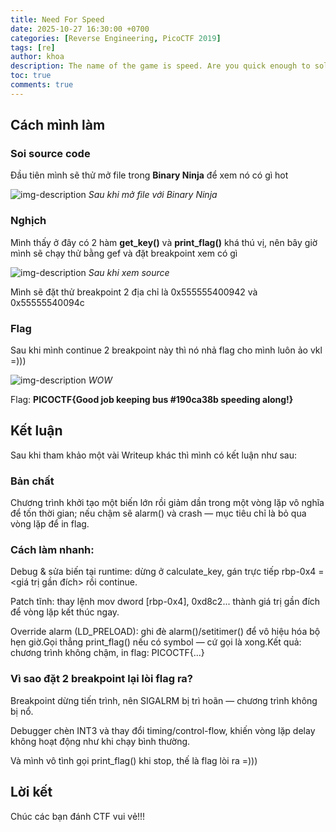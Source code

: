 ```yaml
---
title: Need For Speed
date: 2025-10-27 16:30:00 +0700
categories: [Reverse Engineering, PicoCTF 2019]
tags: [re]
author: khoa
description: The name of the game is speed. Are you quick enough to solve this problem and keep it above 50 mph? need-for-speed.
toc: true
comments: true
---
```

## **Cách mình làm**

### Soi source code
Đầu tiên mình sẽ thử mở file trong **Binary Ninja** để xem nó có gì hot

![img-description](https://i.ibb.co/JRCmQCPp/image-2025-10-27-163818862.png)
_Sau khi mở file với Binary Ninja_

### Nghịch
Mình thấy ở đây có 2 hàm **get_key()** và **print_flag()** khá thú vị, nên bây giờ mình sẽ chạy thử bằng gef và đặt breakpoint xem có gì

![img-description](https://i.ibb.co/bxNbK8c/image-2025-10-27-164454294.png)
_Sau khi xem source_

Mình sẽ đặt thử breakpoint 2 địa chỉ là 0x555555400942 và 0x55555540094c

### Flag
Sau khi mình continue 2 breakpoint này thì nó nhả flag cho mình luôn ảo vkl =)))

![img-description](https://i.ibb.co/vC4GxRsP/image-2025-10-27-164854957.png)
_WOW_

Flag: **PICOCTF{Good job keeping bus #190ca38b speeding along!}**

## **Kết luận**
Sau khi tham khảo một vài Writeup khác thì mình có kết luận như sau:

### Bản chất
Chương trình khởi tạo một biến lớn rồi giảm dần trong một vòng lặp vô nghĩa để tốn thời gian; nếu chậm sẽ alarm() và crash — mục tiêu chỉ là bỏ qua vòng lặp để in flag.

### Cách làm nhanh:
Debug & sửa biến tại runtime: dừng ở calculate_key, gán trực tiếp rbp-0x4 = <giá trị gần đích> rồi continue.

Patch tĩnh: thay lệnh mov dword [rbp-0x4], 0xd8c2... thành giá trị gần đích để vòng lặp kết thúc ngay.

Override alarm (LD_PRELOAD): ghi đè alarm()/setitimer() để vô hiệu hóa bộ hẹn giờ.Gọi thẳng print_flag() nếu có symbol — cứ gọi là xong.Kết quả: chương trình không chậm, in flag: PICOCTF{...}

### Vì sao đặt 2 breakpoint lại lòi flag ra?
Breakpoint dừng tiến trình, nên SIGALRM bị trì hoãn — chương trình không bị nổ.

Debugger chèn INT3 và thay đổi timing/control-flow, khiến vòng lặp delay không hoạt động như khi chạy bình thường.

Và mình vô tình gọi print_flag() khi stop, thế là flag lòi ra =)))

## Lời kết
Chúc các bạn đánh CTF vui vẻ!!!







